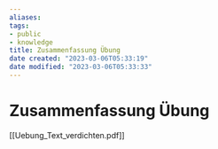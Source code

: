 ```yaml
---
aliases: 
tags: 
- public
- knowledge
title: Zusammenfassung Übung
date created: "2023-03-06T05:33:19"
date modified: "2023-03-06T05:33:33"
---
```


# Zusammenfassung Übung
[[Uebung_Text_verdichten.pdf]]
